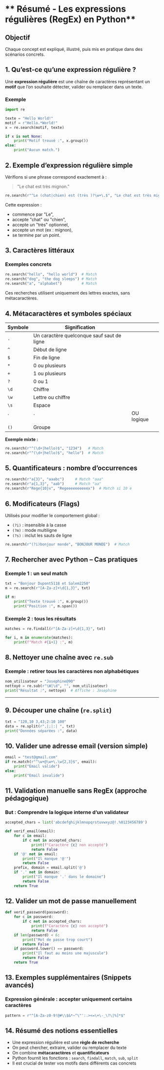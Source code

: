# ** Résumé - Les expressions régulières (RegEx) en Python**

## **Objectif**

 Chaque concept est expliqué, illustré, puis mis en pratique dans des scénarios concrets.



## **1. Qu’est-ce qu’une expression régulière ?**

Une **expression régulière** est une chaîne de caractères représentant un **motif** que l’on souhaite détecter, valider ou remplacer dans un texte.

### Exemple

```python
import re

texte = "Hello World!"
motif = r"Hello.*World!"
x = re.search(motif, texte)

if x is not None:
    print("Motif trouvé :", x.group())
else:
    print("Aucun match.")
```



## **2. Exemple d’expression régulière simple**

Vérifions si une phrase correspond exactement à :

> "Le chat est très mignon."

```python
re.search(r"^Le (chat|chien) est (très )?\w+\.$", "Le chat est très mignon.")
```

Cette expression :

* commence par "Le",
* accepte "chat" ou "chien",
* accepte un "très" optionnel,
* accepte un mot (ex : mignon),
* se termine par un point.



## **3. Caractères littéraux**

### Exemples concrets

```python
re.search("hello", "hello world")  # Match
re.search("dog", "the dog sleeps") # Match
re.search("a", "alphabet")         # Match
```

Ces recherches utilisent uniquement des lettres exactes, sans métacaractères.



## **4. Métacaractères et symboles spéciaux**

| Symbole | Signification                              |            |
| ------- | ------------------------------------------ | ---------- |
| `.`     | Un caractère quelconque sauf saut de ligne |            |
| `^`     | Début de ligne                             |            |
| `$`     | Fin de ligne                               |            |
| `*`     | 0 ou plusieurs                             |            |
| `+`     | 1 ou plusieurs                             |            |
| `?`     | 0 ou 1                                     |            |
| `\d`    | Chiffre                                    |            |
| `\w`    | Lettre ou chiffre                          |            |
| `\s`    | Espace                                     |            |
| \`      | \`                                         | OU logique |
| `()`    | Groupe                                     |            |

**Exemple mixte :**

```python
re.search(r"^(\d+|hello)$", "1234")   # Match
re.search(r"^(\d+|hello)$", "hello")  # Match
```



## **5. Quantificateurs : nombre d’occurrences**

```python
re.search(r"a{3}", "aaabc")     # Match "aaa"
re.search(r"a{1,3}", "aab")     # Match "aa"
re.search(r"Rege{10}x", "Regeeeeeeeeeex")  # Match si 10 e
```



## **6. Modificateurs (Flags)**

Utilisés pour modifier le comportement global :

* `(?i)` : insensible à la casse
* `(?m)` : mode multiligne
* `(?s)` : inclut les sauts de ligne

```python
re.search(r"(?i)bonjour monde", "BONJOUR MONDE")  # Match
```


## **7. Rechercher avec Python – Cas pratiques**

### Exemple 1 : un seul match

```python
txt = "Bonjour Dupont5118 et Salem2250"
m = re.search(r"[A-Za-z]+\d{1,3}", txt)

if m:
    print("Texte trouvé :", m.group())
    print("Position :", m.span())
```

### Exemple 2 : tous les résultats

```python
matches = re.findall(r"[A-Za-z]+\d{1,3}", txt)

for i, m in enumerate(matches):
    print(f"Match #{i+1} :", m)
```



## **8. Nettoyer une chaîne avec `re.sub`**

### Exemple : retirer tous les caractères non alphabétiques

```python
nom_utilisateur = "Josephine@90"
nettoyé = re.sub(r"\W|\d", "", nom_utilisateur)
print("Résultat :", nettoyé)  # Affiche : Josephine
```

---

## **9. Découper une chaîne (`re.split`)**

```python
txt = "120,10 3,43;2:10 100"
data = re.split(r",|;|:| ", txt)
print("Données séparées :", data)
```


## **10. Valider une adresse email (version simple)**

```python
email = "test@gmail.com"
if re.match(r"^\w+@\w+\.\w{2,3}$", email):
    print("Email valide")
else:
    print("Email invalide")
```



## **11. Validation manuelle sans RegEx (approche pédagogique)**

### But : Comprendre la logique interne d’un validateur

```python
accepted_chars = list('abcdefghijklmnopqrstuvwxyz@!.%0123456789')

def verif_email(email):
    for c in email:
        if c not in accepted_chars:
            print(f"Caractère {c} non accepté")
            return False
    if '@' not in email:
        print("Il manque '@'")
        return False
    prefix, domain = email.split('@')
    if '.' not in domain:
        print("Il manque '.' dans le domaine")
        return False
    return True
```



## **12. Valider un mot de passe manuellement**

```python
def verif_password(password):
    for c in password:
        if c not in accepted_chars:
            print(f"Caractère {c} non accepté")
            return False
    if len(password) < 6:
        print("Mot de passe trop court")
        return False
    if password.lower() == password:
        print("Il faut au moins une majuscule")
        return False
    return True
```


## **13. Exemples supplémentaires (Snippets avancés)**

### Expression générale : accepter uniquement certains caractères

```python
pattern = r"^[A-Za-z0-9!@#\\$&*~^\"':.><=\+\-_\?\|%]*$"
```



## **14. Résumé des notions essentielles**

* Une expression régulière est une **règle de recherche**
* On peut chercher, extraire, valider ou remplacer du texte
* On combine **métacaractères** et **quantificateurs**
* Python fournit les fonctions : `search`, `findall`, `match`, `sub`, `split`
* Il est crucial de tester vos motifs dans différents cas concrets

